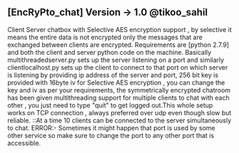 [EncRyPto_chat] Version -> 1.0 @tikoo_sahil
--------------------------------------------
Client Server chatbox with Selective AES encryption support , by selective it means the entire data is not encrypted only the messages that are exchanged between clients are encrypted.
Requirements are [python 2.7.9] and both the client and server python code on the machine.
Basically multithreadedserver.py sets up the server listening on a port and similarly clientlocalhost.py sets up the client to connect to that port on which server is listening by providing ip address of the server and port, 256 bit key is provided with 16byte iv for Selective AES encryption , you can change the key and iv  as per your requirements, the symmetrically encrypted chatroom has been given multithreading support for multiple clients to chat with each other , you just need to type "quit" to get logged out.This whole setup works on TCP connection , always preferred over udp even though slow but reliable.
::At a time 10 clients can be connected to the server simultaneously to chat.
ERROR:- Sometimes it might happen that port is used by some other service so make sure to change the port to any other port that is accessible. 
